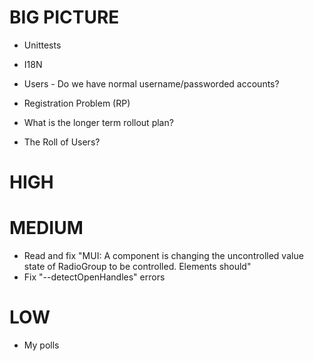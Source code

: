 # BIG PICTURE

* Unittests

* I18N
* Users - Do we have normal username/passworded accounts?
* Registration Problem (RP)
* What is the longer term rollout plan?
* The Roll of Users?

# HIGH


# MEDIUM

* Read and fix "MUI: A component is changing the uncontrolled value state of RadioGroup to be controlled.
Elements should"
* Fix "--detectOpenHandles" errors


# LOW

* My polls
